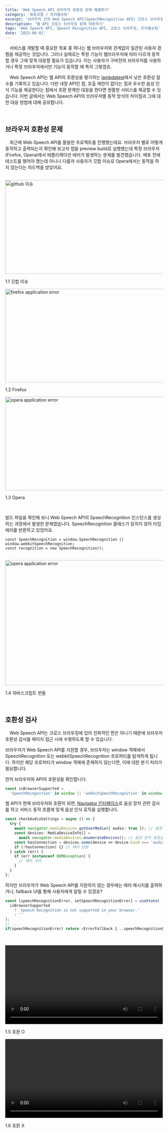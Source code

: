 ```yaml
---
title: 'Web Speech API 브라우저 호환성 문제 해결하기'
category: '튜토리얼 / 트러블슈팅'
excerpt: '브라우저 간의 Web Speech API(SpeechRecognition API) 크로스 브라우징 문제를 해결하는 방법에 대해 알아봅니다.'
description: '웹 API 크로스 브라우징 문제 대응하기'
tags: 'Web Speech API, Speech Recognition API, 크로스 브라우징, 트러블슈팅'
date: '2023-06-01'
---
```


&emsp;서비스를 개발할 때 중요한 목표 중 하나는 웹 브라우저와 관계없이 일관된 사용자 경험을 제공하는 것입니다. 그러나 실제로는 특정 기능이 웹브라우저에 따라 다르게 동작할 경우 그에 맞게 대응할 필요가 있습니다. 이는 사용자가 구버전의 브라우저를 사용하거나 특정 브라우저에서만 기능이 동작할 때 특히 그렇겠죠.

&emsp;Web Speech API는 웹 API의 호환성을 평가하는 <a href="https://www.lambdatest.com/web-technologies/speech-recognition" target="_blank" rel="noopener">lambdatest</a>에서 낮은 호환성 점수를 기록하고 있습니다. 다만 내장 API인 점, 호출 제한이 없다는 점과 우수한 음성 인식 기능을 제공한다는 점에서 호환 문제만 대응을 한다면 원활한 서비스를 제공할 수 있습니다. 이번 글에서는 Web Speech API의 브라우저별 동작 방식의 차이점과 그에 대한 대응 방법에 대해 공유합니다.

<br>

## 브라우저 호환성 문제

&emsp;최근에 Web Speech API를 활용한 프로젝트를 진행했는데요. 브라우저 별로 어떻게 동작하고 출력되는지 확인해 보고자 앱을 preview build로 실행했는데 특정 브라우저(Firefox, Opera)에서 애플리케이션 에러가 발생하는 문제를 발견했습니다. 배포 전에 테스트를 했어야 했는데 아니나 다를까 사용자가 깃헙 이슈로 Opera에서는 동작을 하지 않는다는 피드백을 받았어요.

<br>

<img src="/assets/markdown-image/Tutorial-web-speech-api/github-issue.png" alt="github 이슈" width="550" height="300" />

<span>1.1 깃헙 이슈</span>

<img src="/assets/markdown-image/Tutorial-web-speech-api/firefox-err.png" alt="firefox application error" width="800" height="300" />

<span>1.2 Firefox</span>

<img src="/assets/markdown-image/Tutorial-web-speech-api/opera-err.png" alt="opera application error" width="800" height="300" />

<span>1.3 Opera</span>

<br>

빌드 파일을 확인해 보니 Web Speech API의 SpeechRecognition 인스턴스를 생성하는 과정에서 발생한 문제였습니다. SpeechRecognition 클래스가 읽히지 않아 타입 에러를 반환하고 있었어요.

```typescipt
const SpeechRecognition = window.SpeechRecognition || window.webkitSpeechRecognition;
const recognition = new SpeechRecognition();
```

<br>

<img src="/assets/markdown-image/Tutorial-web-speech-api/js-bundle.png" alt="opera application error" width="800" height="400" />

<span>1.4 자바스크립트 번들</span>

<br>

## 호환성 검사

&emsp;Web Speech API는 크로스 브라우징에 있어 친화적인 편은 아니기 때문에 브라우저 호환성 검사를 페이지 접근 시에 수행하도록 할 수 있습니다.

브라우저가 Web Speech API를 지원할 경우, 브라우저는 window 객체에서 SpeechRecognition 또는 webkitSpeechRecognition 프로퍼티를 탐색하게 됩니다. 하지만 해당 프로퍼티가 window 객체에 존재하지 않는다면, 이에 대한 분기 처리가 필요합니다.

먼저 브라우저와 API의 호환성을 확인합니다.

```typescript
const isBrowserSupported =
  'SpeechRecognition' in window || 'webkitSpeechRecognition' in window;
```

웹 API가 현재 브라우저와 호환이 되면, <a href="https://developer.mozilla.org/en-US/docs/Web/API/Navigator" target="_blank" rel="noopener">Navigator 인터페이스</a>로 음성 장치 관련 검사를 하고 서비스 동작 흐름에 맞게 음성 인식 로직을 실행합니다.

```typescript
const checkAudioSettings = async () => {
  try {
    await navigator.mediaDevices.getUserMedia({ audio: true }); // 음성 장치 사용 권한 설정
    const devices: MediaDeviceInfo[] =
      await navigator.mediaDevices.enumerateDevices(); // 음성 장치 유효성 검사
    const hasConnection = devices.some(device => device.kind === 'audioinput');
    if (!hasConnection) {} // 에러 반환
  } catch (err) {
    if (err instanceof DOMException) {
      // 에러 처리
    }
  }
};
```

하지만 브라우저가 Web Speech API를 지원하지 않는 경우에는 에러 메시지를 출력하거나, fallback UI를 통해 사용자에게 알릴 수 있겠죠?

```typescript
const [speechRecognitionError, setSpeechRecognitionError] = useState(
  isBrowserSupported
    ? 'Speech Recognition is not supported in your browser.'
    : ''
);
// ...
if(speechRecognitionError) return <ErrorFallback {...speechRecognitionError} />;
```

<br>

<video url='/assets/markdown-image/Tutorial-web-speech-api/compatible.webm' width='100%' height='auto'><video /> 

<span>1.5 호환 O</span>

<video url='/assets/markdown-image/Tutorial-web-speech-api/not-compatible.webm' width='100%' height='auto'><video />
 
<span>1.6 호환 X</span>

<br>